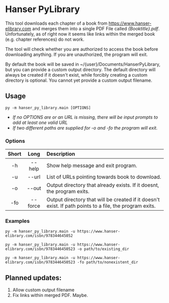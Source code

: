 # Hanser PyLibrary

This tool downloads each chapter of a book from https://www.hanser-elibrary.com
and merges them into a single PDF File called *{Booktitle}.pdf*. Unfortunately,
as of right now it seems like links within the merged book (e.g. chapter 
references) do not work.

The tool will check whether you are authorized to access the book before
downloading anything. If you are unauthorized, the program will exit.

By default the book will be saved in ~/{user}/Documents/HanserPyLibrary, but
you can provide a custom output directory. The default directory will always
be created if it doesn't exist, while forcibly creating a custom directory is
optional. You cannot yet provide a custom output filename.

## Usage
`py -m hanser_py_library.main [OPTIONS]`

* *If no OPTIONS are or an URL is missing, there will be input prompts to add at least one valid URL*
* *If two different paths are supplied for -o and -fo the program will exit.*

### Options
| **Short** | **Long** | **Description** |
| :-: | :-: | :-- |
| -h | --help | Show help message and exit program. |
| -u | --url | List of URLs pointing towards book to download. |
| -o | --out | Output directory that already exists. If it doesnt, the program exits. |
| -fo | --force | Output directory that will be created if it doesn't exist. If path points to a file, the program exits. |

### Examples
`py -m hanser_py_library.main -u https://www.hanser-elibrary.com/isbn/978344645052`

`py -m hanser_py_library.main -u https://www.hanser-elibrary.com/isbn/9783446450523 -o path/to/existing_dir`

`py -m hanser_py_library.main -u https://www.hanser-elibrary.com/isbn/9783446450523 -fo path/to/nonexistent_dir`

## Planned updates:
1. Allow custom output filename
2. Fix links within merged PDF. Maybe.
